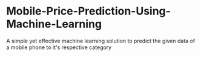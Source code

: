 # Mobile-Price-Prediction-Using-Machine-Learning
A simple yet effective machine learning solution to predict the given data of a mobile phone to it's respective category
